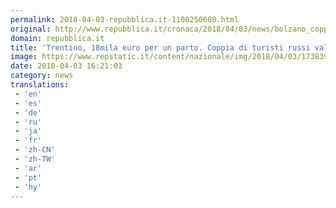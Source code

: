 ```yaml
---
permalink: 2018-04-03-repubblica.it-1100250680.html
original: http://www.repubblica.it/cronaca/2018/04/03/news/bolzano_coppia_di_turisti_russi_conto_da_18mila_euro_per_parto-192873695/?rss
domain: repubblica.it
title: 'Trentino, 18mila euro per un parto. Coppia di turisti russi valuta di chiedere permesso di soggiorno'
image: https://www.repstatic.it/content/nazionale/img/2018/04/03/173839567-e5f9aab9-db0c-4c1a-a415-2d8b6a745b53.jpg
date: 2018-04-03 16:21:03
category: news
translations: 
 - 'en'
 - 'es'
 - 'de'
 - 'ru'
 - 'ja'
 - 'fr'
 - 'zh-CN'
 - 'zh-TW'
 - 'ar'
 - 'pt'
 - 'hy'
---
```


